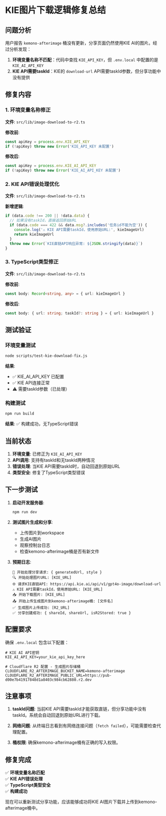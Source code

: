 # KIE图片下载逻辑修复总结

## 问题分析

用户报告 `kemono-afterimage` 桶没有更新，分享页面仍然使用KIE AI的图片。经过分析发现：

1. **环境变量名称不匹配**：代码中查找 `KIE_API_KEY`，但 `.env.local` 中配置的是 `KIE_AI_API_KEY`
2. **KIE API需要taskId**：KIE的 `download-url` API需要taskId参数，但分享功能中没有提供

## 修复内容

### 1. 环境变量名称修正

**文件**: `src/lib/image-download-to-r2.ts`

**修改前**:
```typescript
const apiKey = process.env.KIE_API_KEY
if (!apiKey) throw new Error('KIE_API_KEY 未配置')
```

**修改后**:
```typescript
const apiKey = process.env.KIE_AI_API_KEY
if (!apiKey) throw new Error('KIE_AI_API_KEY 未配置')
```

### 2. KIE API错误处理优化

**文件**: `src/lib/image-download-to-r2.ts`

**新增逻辑**:
```typescript
if (data.code !== 200 || !data.data) {
  // 如果没有taskId，直接返回原始URL
  if (data.code === 422 && data.msg?.includes('任务id不能为空')) {
    console.log('⚠️ KIE API需要taskId，使用原始URL:', kieImageUrl)
    return kieImageUrl
  }
  throw new Error(`KIE直链API响应异常: ${JSON.stringify(data)}`)
}
```

### 3. TypeScript类型修正

**文件**: `src/lib/image-download-to-r2.ts`

**修改前**:
```typescript
const body: Record<string, any> = { url: kieImageUrl }
```

**修改后**:
```typescript
const body: { url: string; taskId?: string } = { url: kieImageUrl }
```

## 测试验证

### 环境变量测试
```bash
node scripts/test-kie-download-fix.js
```

**结果**:
- ✅ KIE_AI_API_KEY 已配置
- ✅ KIE API连接正常
- ⚠️ 需要taskId参数（已处理）

### 构建测试
```bash
npm run build
```

**结果**: ✅ 构建成功，无TypeScript错误

## 当前状态

1. **环境变量**: 已修正为 `KIE_AI_API_KEY`
2. **API调用**: 支持有taskId和无taskId两种情况
3. **错误处理**: 当KIE API需要taskId时，自动回退到原始URL
4. **类型安全**: 修复了TypeScript类型错误

## 下一步测试

1. **启动开发服务器**:
   ```bash
   npm run dev
   ```

2. **测试图片生成和分享**:
   - 上传图片到workspace
   - 生成AI图片
   - 观察控制台日志
   - 检查kemono-afterimage桶是否有新文件

3. **预期日志**:
   ```
   🔄 开始处理分享请求: { generatedUrl, style }
   🔍 开始处理图片URL: [KIE_URL]
   🌐 请求KIE直链API: https://api.kie.ai/api/v1/gpt4o-image/download-url
   ⚠️ KIE API需要taskId，使用原始URL: [KIE_URL]
   📥 开始下载图片: [KIE_URL]
   📤 开始上传生成图片到kemono-afterimage桶: [文件名]
   ✅ 生成图片上传成功: [R2_URL]
   ✅ 分享创建成功: { shareId, shareUrl, isR2Stored: true }
   ```

## 配置要求

确保 `.env.local` 包含以下配置：

```env
# KIE AI API密钥
KIE_AI_API_KEY=your_kie_api_key_here

# Cloudflare R2 配置 - 生成图片存储桶
CLOUDFLARE_R2_AFTERIMAGE_BUCKET_NAME=kemono-afterimage
CLOUDFLARE_R2_AFTERIMAGE_PUBLIC_URL=https://pub-d00e7b41917848d1a8403c984cb62880.r2.dev
```

## 注意事项

1. **taskId问题**: 当前KIE API需要taskId才能获取直链，但分享功能中没有taskId。系统会自动回退到原始URL进行下载。

2. **网络问题**: 从终端日志看到有网络连接问题（`fetch failed`），可能需要检查代理配置。

3. **桶权限**: 确保kemono-afterimage桶有正确的写入权限。

## 修复完成

✅ **环境变量名称匹配**  
✅ **KIE API错误处理**  
✅ **TypeScript类型安全**  
✅ **构建成功**  

现在可以重新测试分享功能，应该能够成功将KIE AI图片下载并上传到kemono-afterimage桶中。 